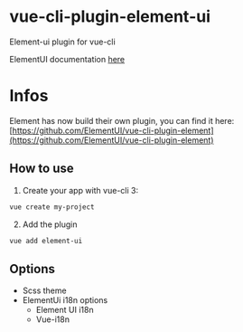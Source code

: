 # vue-cli-plugin-element-ui

Element-ui plugin for vue-cli

ElementUI documentation [here](https://element.eleme.io/)

# Infos

Element has now build their own plugin, you can find it here: [https://github.com/ElementUI/vue-cli-plugin-element](https://github.com/ElementUI/vue-cli-plugin-element)

## How to use

1. Create your app with vue-cli 3:

```bash
vue create my-project
```

2. Add the plugin

```bash
vue add element-ui
```

## Options

- Scss theme
- ElementUi i18n options
  - Element UI i18n
  - Vue-i18n
